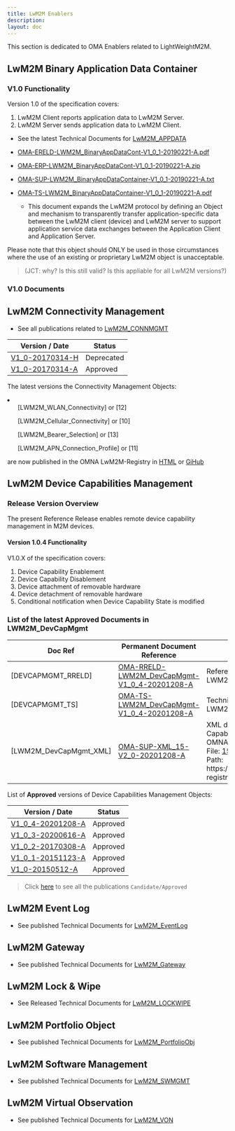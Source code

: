 ```yaml
---
title: LwM2M Enablers
description:
layout: doc
---
```

This section is dedicated to OMA Enablers related to LightWeightM2M.

## LwM2M Binary Application Data Container
### V1.0 Functionality
Version 1.0 of the specification covers:
1) LwM2M Client reports application data to LwM2M Server.
2) LwM2M Server sends application data to LwM2M Client.

* See the latest Technical Documents for [LwM2M_APPDATA](http://www.openmobilealliance.org/release/LWM2M_APPDATA/V1_0_1-20190221-A/)


* [OMA-ERELD-LWM2M_BinaryAppDataCont-V1_0_1-20190221-A.pdf](http://www.openmobilealliance.org/release/LWM2M_APPDATA/V1_0_1-20190221-A/OMA-ERELD-LWM2M_BinaryAppDataCont-V1_0_1-20190221-A.pdf)
* [OMA-ERP-LWM2M_BinaryAppDataCont-V1_0_1-20190221-A.zip](http://www.openmobilealliance.org/release/LWM2M_APPDATA/V1_0_1-20190221-A/OMA-ERP-LWM2M_BinaryAppDataCont-V1_0_1-20190221-A.zip)
* [OMA-SUP-LWM2M_BinaryAppDataContainer-V1_0_1-20190221-A.txt](http://www.openmobilealliance.org/release/LWM2M_APPDATA/V1_0_1-20190221-A/OMA-SUP-LWM2M_BinaryAppDataContainer-V1_0_1-20190221-A.txt)
* [OMA-TS-LWM2M_BinaryAppDataContainer-V1_0_1-20190221-A.pdf](http://www.openmobilealliance.org/release/LWM2M_APPDATA/V1_0_1-20190221-A/OMA-TS-LWM2M_BinaryAppDataContainer-V1_0_1-20190221-A.pdf)
   * This document expands the LwM2M protocol by defining an Object and mechanism to transparently transfer application-specific data between the LwM2M client (device) and LwM2M server to support application service data exchanges between the Application Client and Application Server.

<alert type= 'warning'>
Please note that this object should ONLY be used in those circumstances where the use of an existing or proprietary LwM2M object is unacceptable.
</alert>

>  (JCT:  why?  Is this still valid?  Is this appliable for all LwM2M versions?)


### V1.0 Documents
## LwM2M Connectivity Management
* See all publications related to [LwM2M_CONNMGMT](http://www.openmobilealliance.org/release/LwM2M_CONNMGMT/)

Version / Date     |  Status
-------------------| ------------------------
[V1_0-20170314-H](http://www.openmobilealliance.org/release/LwM2M_CONNMGMT/V1_0-20170314-H/) | Deprecated 
[V1_0-20170314-A](http://www.openmobilealliance.org/release/LwM2M_CONNMGMT/V1_0-20170314-A/) | Approved


The latest versions the Connectivity Management Objects: 
<li>
    <ul>[LWM2M_WLAN_Connectivity] or [12]</ul>
    <ul>[LWM2M_Cellular_Connectivity] or [10]</ul>
    <ul>[LWM2M_Bearer_Selection] or [13]</ul>
    <ul>[LWM2M_APN_Connection_Profile] or [11] </ul>
</li>

are now published in the OMNA LwM2M-Registry in [HTML](https://technical.openmobilealliance.org/OMNA/LwM2M/LwM2MRegistry.html) or [GiHub](https://github.com/OpenMobileAlliance/lwm2m-registry)

## LwM2M Device Capabilities Management

### Release Version Overview
The present Reference Release enables remote device capability management in M2M devices.

#### Version 1.0.4 Functionality
V1.0.X of the specification covers:

1. Device Capability Enablement
2. Device Capability Disablement
3. Device attachment of removable hardware
4. Device detachment of removable hardware
5. Conditional notification when Device Capability State is modified

### List of the latest Approved Documents in LWM2M_DevCapMgmt
<table>
    <thead>
        <tr>
            <th>Doc Ref</th>
            <th>Permanent Document Reference</th>
            <th>Description</th>
        </tr>
    </thead>
    <tbody>
        <tr>
            <td>[DEVCAPMGMT_RRELD]</td>
            <td><a href="http://www.openmobilealliance.org/release/LwM2M_DevCapMgmt/V1_0_4-20201208-A/OMA-RRELD-LWM2M_DevCapMgmt-V1_0_4-20201208-A.pdf" target="_blank"> OMA-RRELD-LWM2M_DevCapMgmt-V1_0_4-20201208-A</a></td>
            <td>Reference Release Definition for LWM2M_DevCapMgmt</td>
        </tr>
        <tr>
            <td>[DEVCAPMGMT_TS]</td>
            <td><a href="http://www.openmobilealliance.org/release/LwM2M_DevCapMgmt/V1_0_4-20201208-A/OMA-TS-LWM2M_DevCapMgmt-V1_0_4-20201208-A.pdf" target="_blank"> OMA-TS-LWM2M_DevCapMgmt-V1_0_4-20201208-A</a></td>
            <td>Technical Specification for LWM2M_DevCapMgmt</td>
        </tr>
        <tr>
            <td>[LWM2M_DevCapMgmt_XML]</td>
            <td><a href="http://www.openmobilealliance.org/release/LwM2M_DevCapMgmt/V1_0_4-20201208-A/OMA-SUP-XML_15-V2_0-20201208-A.xml" target="_blank">OMA-SUP-XML_15-V2_0-20201208-A</a></td>
            <td>XML document for LightweightM2M Device Capability Management Object<br>
            OMNA LwM2M Registry:<br>
            File: <a href="https://github.com/OpenMobileAlliance/lwm2m-registry" target="_blank">15.xml</a><br>
            Path: https://github.com/OpenMobileAlliance/lwm2m-registry</td>
        </tr>
    </tbody>
</table>

List of **Approved** versions of Device Capabilities Management Objects:

Version / Date             | Status
---------------------------|-----------------------------
[V1_0_4-20201208-A](http://www.openmobilealliance.org/release/LWM2M_DevCapMgmt/V1_0_4-20201208-A/)  |  Approved
[V1_0_3-20200616-A](http://www.openmobilealliance.org/release/LWM2M_DevCapMgmt/V1_0_3-20200616-A/)  |  Approved
[V1_0_2-20170308-A](http://www.openmobilealliance.org/release/LWM2M_DevCapMgmt/V1_0_2-20170308-A/)  |  Approved
[V1_0_1-20151123-A](http://www.openmobilealliance.org/release/LWM2M_DevCapMgmt/V1_0_1-20151123-A/)  |  Approved
[V1_0-20150512-A](http://www.openmobilealliance.org/release/LWM2M_DevCapMgmt/V1_0-20150512-A/)    |  Approved

> Click [here](http://www.openmobilealliance.org/release/LwM2M_DevCapMgmt/) to see all the publications `Candidate/Approved`

## LwM2M Event Log
* See published Technical Documents for [LwM2M_EventLog](http://www.openmobilealliance.org/release/LwM2M_EventLog/)

## LwM2M Gateway
* See published Technical Documents for [LwM2M_Gateway](http://www.openmobilealliance.org/release/LwM2M_Gateway/)
## LwM2M Lock & Wipe
* See Released Technical Documents for [LwM2M_LOCKWIPE](http://www.openmobilealliance.org/release/LWM2M_LOCKWIPE/)

## LwM2M Portfolio Object
* See published Technical Documents for [LwM2M_PortfolioObj](http://www.openmobilealliance.org/release/LwM2M_PortfolioObj/)

## LwM2M Software Management
* See published Technical Documents for [LwM2M_SWMGMT](http://www.openmobilealliance.org/release/LwM2M_SWMGMT/)

## LwM2M Virtual Observation
* See published Technical Documents for [LwM2M_VON](http://www.openmobilealliance.org/release/LwM2M_VON/)
